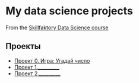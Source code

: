 # My data science projects
From the [Skillfaktory Data Science course](https://skillfactory.ru/data-scientist)

## Проекты

* [Проект 0. Игра: Угадай число](https://github.com/DenisMaltsev76/DM_76/tree/main/project_0)
* [Проект 1._________]()
* [Проект 2._________]()